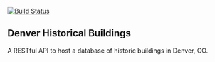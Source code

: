 [![Build Status](https://travis-ci.org/nogully/denver-history.svg?branch=master)](https://travis-ci.org/nogully/denver-history)

## Denver Historical Buildings 

A RESTful API to host a database of historic buildings in Denver, CO.